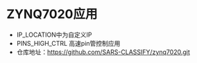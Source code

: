 # ZYNQ7020应用

- IP_LOCATION中为自定义IP
- PINS_HIGH_CTRL 高速pin管控制应用
- 仓库地址：https://github.com/SARS-CLASSIFY/zynq7020.git

   